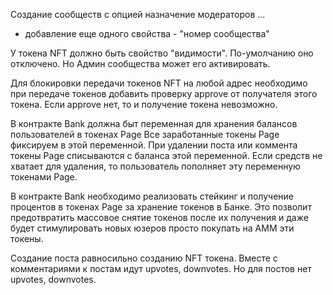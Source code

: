 
Создание сообществ с опцией назначение модераторов  ...
+ добавление еще одного свойства - "номер сообщества"

У токена NFT должно быть свойство "видимости". По-умолчанию оно отключено.
Но Админ сообщества может его активировать. 

Для блокировки передачи токенов NFT на любой адрес необходимо при передаче токенов добавить проверку 
approve от получателя этого токена. Если approve нет, то и получение токена невозможно.



В контракте Bank должна быт переменная для хранения балансов пользователей в токенах Page
Все заработанные токены Page фиксируем в этой переменной.
При удалении поста или коммента токены Page списываются с баланса этой переменной.
Если средств не хватает для удаления, то пользователь пополняет эту переменную токенами Page.

В контракте Bank необходимо реализовать стейкинг и получение процентов в токенах Page за хранение токенов в Банке.
Это позволит предотвратить массовое снятие токенов после их получения и даже будет стимулировать новых юзеров просто 
покупать на АММ эти токены.

Создание поста равносильно созданию NFT токена.
Вместе с комментариями к постам идут upvotes, downvotes. Но для постов нет upvotes, downvotes.

